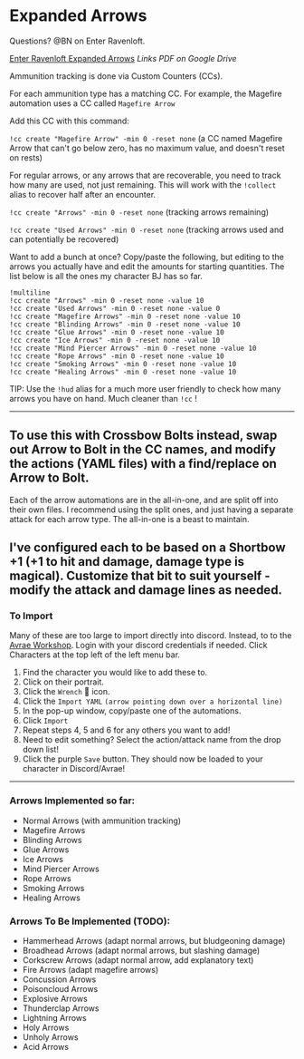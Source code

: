# Expanded Arrows
Questions? @BN on Enter Ravenloft.

[Enter Ravenloft Expanded Arrows](https://drive.google.com/file/d/1wwtqeXpVPMYdraSLVZFhdaF62ybvbZNH/view) *Links PDF on Google Drive*

Ammunition tracking is done via Custom Counters (CCs).

For each ammunition type has a matching CC. For example, the Magefire automation uses a CC called `Magefire Arrow`

Add this CC with this command:

```!cc create "Magefire Arrow" -min 0 -reset none```
(a CC named Magefire Arrow that can't go below zero, has no maximum value, and doesn't reset on rests)

For regular arrows, or any arrows that are recoverable, you need to track how many are used, not just remaining. This will work with the `!collect` alias to recover half after an encounter. 

```!cc create "Arrows" -min 0 -reset none```
(tracking arrows remaining)

```!cc create "Used Arrows" -min 0 -reset none```
(tracking arrows used and can potentially be recovered)

Want to add a bunch at once? Copy/paste the following, but editing to the arrows you actually have and edit the amounts for starting quantities. The list below is all the ones my character BJ has so far.
```
!multiline
!cc create "Arrows" -min 0 -reset none -value 10
!cc create "Used Arrows" -min 0 -reset none -value 0
!cc create "Magefire Arrows" -min 0 -reset none -value 10
!cc create "Blinding Arrows" -min 0 -reset none -value 10
!cc create "Glue Arrows" -min 0 -reset none -value 10
!cc create "Ice Arrows" -min 0 -reset none -value 10
!cc create "Mind Piercer Arrows" -min 0 -reset none -value 10
!cc create "Rope Arrows" -min 0 -reset none -value 10
!cc create "Smoking Arrows" -min 0 -reset none -value 10
!cc create "Healing Arrows" -min 0 -reset none -value 10
```

TIP: Use the `!hud` alias for a much more user friendly to check how many arrows you have on hand. Much cleaner than `!cc` !

-----
To use this with Crossbow Bolts instead, swap out Arrow to Bolt in the CC names, and modify the actions (YAML files) with a find/replace on Arrow to Bolt.
-----
Each of the arrow automations are in the all-in-one, and are split off into their own files. I recommend using the split ones, and just having a separate attack for each arrow type. The all-in-one is a beast to maintain.

I've configured each to be based on a Shortbow +1 (+1 to hit and damage, damage type is magical). Customize that bit to suit yourself - modify the attack and damage lines as needed.
-----
### To Import
Many of these are too large to import directly into discord. Instead, to to the [Avrae Workshop](https://avrae.io/dashboard/characters). Login with your discord credentials if needed. Click Characters at the top left of the left menu bar. 
1) Find the character you would like to add these to. 
2) Click on their portrait.
3) Click the `Wrench` 🔧 icon.
4) Click the `Import YAML` `(arrow pointing down over a horizontal line)`
5) In the pop-up window, copy/paste one of the automations.
6) Click `Import`
7) Repeat steps 4, 5 and 6 for any others you want to add!
8) Need to edit something? Select the action/attack name from the drop down list! 
9) Click the purple `Save` button. They should now be loaded to your character in Discord/Avrae!

-----
### Arrows Implemented so far:
- Normal Arrows (with ammunition tracking)
- Magefire Arrows
- Blinding Arrows
- Glue Arrows
- Ice Arrows
- Mind Piercer Arrows
- Rope Arrows
- Smoking Arrows
- Healing Arrows

### Arrows To Be Implemented (TODO):
- Hammerhead Arrows (adapt normal arrows, but bludgeoning damage)
- Broadhead Arrows (adapt normal arrows, but slashing damage)
- Corkscrew Arrows (adapt normal arrow, add explanatory text)
- Fire Arrows (adapt magefire arrows)
- Concussion Arrows
- Poisoncloud Arrows
- Explosive Arrows
- Thunderclap Arrows
- Lightning Arrows
- Holy Arrows
- Unholy Arrows
- Acid Arrows


